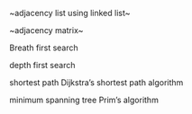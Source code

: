 ~adjacency list using linked list~

~adjacency matrix~

Breath first search 

depth first search

shortest path
    Dijkstra’s shortest path algorithm

minimum spanning tree
    Prim’s algorithm
